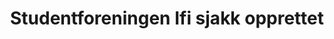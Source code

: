 ---
title: Studentforeningen Ifi sjakk opprettet
tags: ifi-sjakk
year: 2015
sources:
  - http://www.mn.uio.no/ifi/livet-rundt-studiene/organisasjoner/ifi-sjakk.html Ifi sjakk - Institutt for informatikk
view: none
---